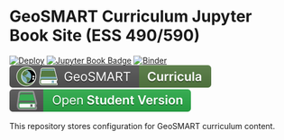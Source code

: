 # GeoSMART Curriculum Jupyter Book Site (ESS 490/590)

[![Deploy](https://github.com/geo-smart/curriculum-book/actions/workflows/deploy.yaml/badge.svg)](https://github.com/geo-smart/curriculum-book/actions/workflows/deploy.yaml)
[![Jupyter Book Badge](https://jupyterbook.org/badge.svg)](https://geo-smart.github.io/curriculum-book)
[![Binder](https://mybinder.org/badge_logo.svg)](https://mybinder.org/v2/gh/geo-smart/curriculum-book/HEAD?urlpath=lab)
[![Curriculum Book](./curricula_badge.svg)](https://geo-smart.github.io/curriculum)
[![Student Version](./student_version_badge.svg)](https://geo-smart.github.io/curriculum-book-student/)

This repository stores configuration for GeoSMART curriculum content.
